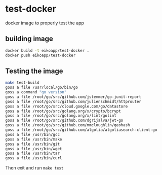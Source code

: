 # test-docker
docker image to properly test the app


## building image
```bash
docker build -t eikoapp/test-docker .
docker push eikoapp/test-docker
```

## Testing the image
```bash
make test-build
goss a file /usr/local/go/bin/go
goss a command "go version"
goss a file /root/go/src/github.com/jstemmer/go-junit-report
goss a file /root/go/src/github.com/julienschmidt/httprouter
goss a file /root/go/src/cloud.google.com/go/datastore
goss a file /root/go/src/golang.org/x/crypto/bcrypt
goss a file /root/go/src/golang.org/x/lint/golint
goss a file /root/go/src/github.com/dgrijalva/jwt-go
goss a file /root/go/src/github.com/mmcloughlin/geohash
goss a file /root/go/src/github.com/algolia/algoliasearch-client-go
goss a file /usr/bin/gcc
goss a file /usr/bin/make
goss a file /usr/bin/git
goss a file /usr/bin/wget
goss a file /usr/bin/tar
goss a file /usr/bin/curl
```
Then exit and run `make test`


